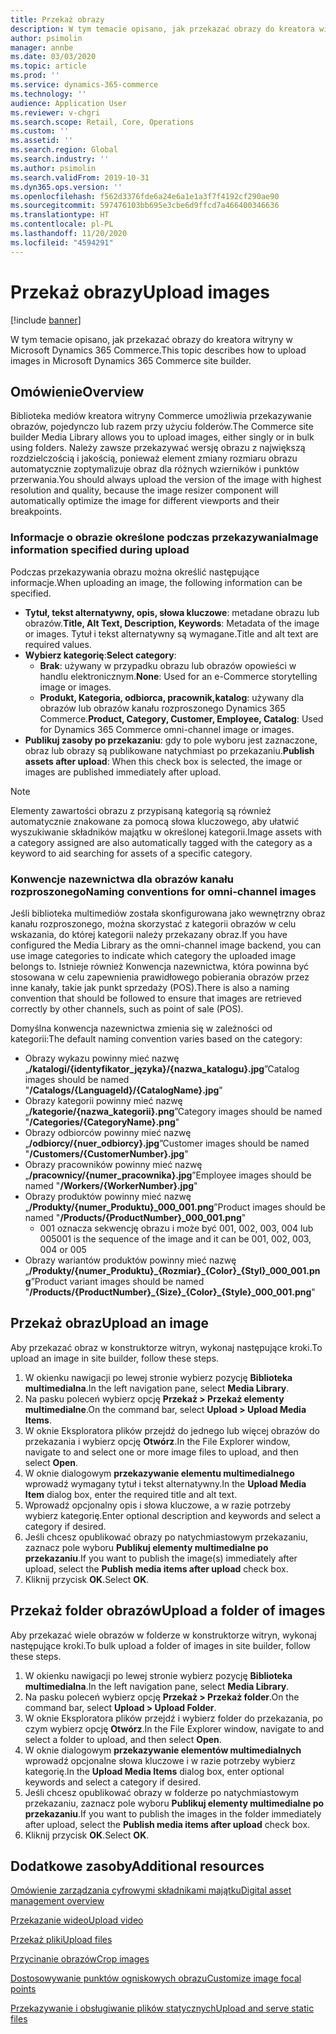 ```yaml
---
title: Przekaż obrazy
description: W tym temacie opisano, jak przekazać obrazy do kreatora witryny w Microsoft Dynamics 365 Commerce.
author: psimolin
manager: annbe
ms.date: 03/03/2020
ms.topic: article
ms.prod: ''
ms.service: dynamics-365-commerce
ms.technology: ''
audience: Application User
ms.reviewer: v-chgri
ms.search.scope: Retail, Core, Operations
ms.custom: ''
ms.assetid: ''
ms.search.region: Global
ms.search.industry: ''
ms.author: psimolin
ms.search.validFrom: 2019-10-31
ms.dyn365.ops.version: ''
ms.openlocfilehash: f562d3376fde6a24e6a1e1a3f7f4192cf290ae90
ms.sourcegitcommit: 597476103bb695e3cbe6d9ffcd7a466400346636
ms.translationtype: HT
ms.contentlocale: pl-PL
ms.lasthandoff: 11/20/2020
ms.locfileid: "4594291"
---
```

# <a name="upload-images"></a><span data-ttu-id="93eb9-103">Przekaż obrazy</span><span class="sxs-lookup"><span data-stu-id="93eb9-103">Upload images</span></span>

[!include [banner](includes/banner.md)]

<span data-ttu-id="93eb9-104">W tym temacie opisano, jak przekazać obrazy do kreatora witryny w Microsoft Dynamics 365 Commerce.</span><span class="sxs-lookup"><span data-stu-id="93eb9-104">This topic describes how to upload images in Microsoft Dynamics 365 Commerce site builder.</span></span>

## <a name="overview"></a><span data-ttu-id="93eb9-105">Omówienie</span><span class="sxs-lookup"><span data-stu-id="93eb9-105">Overview</span></span>

<span data-ttu-id="93eb9-106">Biblioteka mediów kreatora witryny Commerce umożliwia przekazywanie obrazów, pojedynczo lub razem przy użyciu folderów.</span><span class="sxs-lookup"><span data-stu-id="93eb9-106">The Commerce site builder Media Library allows you to upload images, either singly or in bulk using folders.</span></span> <span data-ttu-id="93eb9-107">Należy zawsze przekazywać wersję obrazu z największą rozdzielczością i jakością, ponieważ element zmiany rozmiaru obrazu automatycznie zoptymalizuje obraz dla różnych wzierników i punktów przerwania.</span><span class="sxs-lookup"><span data-stu-id="93eb9-107">You should always upload the version of the image with highest resolution and quality, because the image resizer component will automatically optimize the image for different viewports and their breakpoints.</span></span>

### <a name="image-information-specified-during-upload"></a><span data-ttu-id="93eb9-108">Informacje o obrazie określone podczas przekazywania</span><span class="sxs-lookup"><span data-stu-id="93eb9-108">Image information specified during upload</span></span>

<span data-ttu-id="93eb9-109">Podczas przekazywania obrazu można określić następujące informacje.</span><span class="sxs-lookup"><span data-stu-id="93eb9-109">When uploading an image, the following information can be specified.</span></span>

- <span data-ttu-id="93eb9-110">**Tytuł, tekst alternatywny, opis, słowa kluczowe**: metadane obrazu lub obrazów.</span><span class="sxs-lookup"><span data-stu-id="93eb9-110">**Title, Alt Text, Description, Keywords**: Metadata of the image or images.</span></span> <span data-ttu-id="93eb9-111">Tytuł i tekst alternatywny są wymagane.</span><span class="sxs-lookup"><span data-stu-id="93eb9-111">Title and alt text are required values.</span></span>
- <span data-ttu-id="93eb9-112">**Wybierz kategorię**:</span><span class="sxs-lookup"><span data-stu-id="93eb9-112">**Select category**:</span></span>
    - <span data-ttu-id="93eb9-113">**Brak**: używany w przypadku obrazu lub obrazów opowieści w handlu elektronicznym.</span><span class="sxs-lookup"><span data-stu-id="93eb9-113">**None**: Used for an e-Commerce storytelling image or images.</span></span>
    - <span data-ttu-id="93eb9-114">**Produkt, Kategoria, odbiorca, pracownik,katalog**: używany dla obrazów lub obrazów kanału rozproszonego Dynamics 365 Commerce.</span><span class="sxs-lookup"><span data-stu-id="93eb9-114">**Product, Category, Customer, Employee, Catalog**: Used for Dynamics 365 Commerce omni-channel image or images.</span></span>
- <span data-ttu-id="93eb9-115">**Publikuj zasoby po przekazaniu**: gdy to pole wyboru jest zaznaczone, obraz lub obrazy są publikowane natychmiast po przekazaniu.</span><span class="sxs-lookup"><span data-stu-id="93eb9-115">**Publish assets after upload**: When this check box is selected, the image or images are published immediately after upload.</span></span>

> [!NOTE]
> <span data-ttu-id="93eb9-116">Elementy zawartości obrazu z przypisaną kategorią są również automatycznie znakowane za pomocą słowa kluczowego, aby ułatwić wyszukiwanie składników majątku w określonej kategorii.</span><span class="sxs-lookup"><span data-stu-id="93eb9-116">Image assets with a category assigned are also automatically tagged with the category as a keyword to aid searching for assets of a specific category.</span></span>

### <a name="naming-conventions-for-omni-channel-images"></a><span data-ttu-id="93eb9-117">Konwencje nazewnictwa dla obrazów kanału rozproszonego</span><span class="sxs-lookup"><span data-stu-id="93eb9-117">Naming conventions for omni-channel images</span></span> 

<span data-ttu-id="93eb9-118">Jeśli biblioteka multimediów została skonfigurowana jako wewnętrzny obraz kanału rozproszonego, można skorzystać z kategorii obrazów w celu wskazania, do której kategorii należy przekazany obraz.</span><span class="sxs-lookup"><span data-stu-id="93eb9-118">If you have configured the Media Library as the omni-channel image backend, you can use image categories to indicate which category the uploaded image belongs to.</span></span> <span data-ttu-id="93eb9-119">Istnieje również Konwencja nazewnictwa, która powinna być stosowana w celu zapewnienia prawidłowego pobierania obrazów przez inne kanały, takie jak punkt sprzedaży (POS).</span><span class="sxs-lookup"><span data-stu-id="93eb9-119">There is also a naming convention that should be followed to ensure that images are retrieved correctly by other channels, such as point of sale (POS).</span></span>

<span data-ttu-id="93eb9-120">Domyślna konwencja nazewnictwa zmienia się w zależności od kategorii:</span><span class="sxs-lookup"><span data-stu-id="93eb9-120">The default naming convention varies based on the category:</span></span>
- <span data-ttu-id="93eb9-121">Obrazy wykazu powinny mieć nazwę „**/katalogi/\{identyfikator_języka\}/\{nazwa_katalogu\}.jpg**”</span><span class="sxs-lookup"><span data-stu-id="93eb9-121">Catalog images should be named "**/Catalogs/\{LanguageId\}/\{CatalogName\}.jpg**"</span></span>
- <span data-ttu-id="93eb9-122">Obrazy kategorii powinny mieć nazwę „**/kategorie/\{nazwa_kategorii\}.png**”</span><span class="sxs-lookup"><span data-stu-id="93eb9-122">Category images should be named "**/Categories/\{CategoryName\}.png**"</span></span>
- <span data-ttu-id="93eb9-123">Obrazy odbiorców powinny mieć nazwę „**/odbiorcy/\{nuer_odbiorcy\}.jpg**”</span><span class="sxs-lookup"><span data-stu-id="93eb9-123">Customer images should be named "**/Customers/\{CustomerNumber\}.jpg**"</span></span>
- <span data-ttu-id="93eb9-124">Obrazy pracowników powinny mieć nazwę „**/pracownicy/\{numer_pracownika\}.jpg**”</span><span class="sxs-lookup"><span data-stu-id="93eb9-124">Employee images should be named "**/Workers/\{WorkerNumber\}.jpg**"</span></span>
- <span data-ttu-id="93eb9-125">Obrazy produktów powinny mieć nazwę „**/Produkty/\{numer_Produktu\}_000_001.png**”</span><span class="sxs-lookup"><span data-stu-id="93eb9-125">Product images should be named "**/Products/\{ProductNumber\}_000_001.png**"</span></span>
    - <span data-ttu-id="93eb9-126">001 oznacza sekwencję obrazu i może być 001, 002, 003, 004 lub 005</span><span class="sxs-lookup"><span data-stu-id="93eb9-126">001 is the sequence of the image and it can be 001, 002, 003, 004 or 005</span></span>
- <span data-ttu-id="93eb9-127">Obrazy wariantów produktów powinny mieć nazwę „**/Produkty/\{numer_Produktu\}\_\{Rozmiar\}\_\{Color\}\_\{Styl\}\_000_001.png**”</span><span class="sxs-lookup"><span data-stu-id="93eb9-127">Product variant images should be named "**/Products/\{ProductNumber\}\_\{Size\}\_\{Color\}\_\{Style\}\_000_001.png**"</span></span>

## <a name="upload-an-image"></a><span data-ttu-id="93eb9-128">Przekaż obraz</span><span class="sxs-lookup"><span data-stu-id="93eb9-128">Upload an image</span></span>

<span data-ttu-id="93eb9-129">Aby przekazać obraz w konstruktorze witryn, wykonaj następujące kroki.</span><span class="sxs-lookup"><span data-stu-id="93eb9-129">To upload an image in site builder, follow these steps.</span></span>

1. <span data-ttu-id="93eb9-130">W okienku nawigacji po lewej stronie wybierz pozycję **Biblioteka multimedialna**.</span><span class="sxs-lookup"><span data-stu-id="93eb9-130">In the left navigation pane, select **Media Library**.</span></span>
1. <span data-ttu-id="93eb9-131">Na pasku poleceń wybierz opcję **Przekaż \> Przekaż elementy multimedialne**.</span><span class="sxs-lookup"><span data-stu-id="93eb9-131">On the command bar, select **Upload \> Upload Media Items**.</span></span>
1. <span data-ttu-id="93eb9-132">W oknie Eksploratora plików przejdź do jednego lub więcej obrazów do przekazania i wybierz opcję **Otwórz**.</span><span class="sxs-lookup"><span data-stu-id="93eb9-132">In the File Explorer window, navigate to and select one or more image files to upload, and then select **Open**.</span></span>
1. <span data-ttu-id="93eb9-133">W oknie dialogowym **przekazywanie elementu multimedialnego** wprowadź wymagany tytuł i tekst alternatywny.</span><span class="sxs-lookup"><span data-stu-id="93eb9-133">In the **Upload Media Item** dialog box, enter the required title and alt text.</span></span>
1. <span data-ttu-id="93eb9-134">Wprowadź opcjonalny opis i słowa kluczowe, a w razie potrzeby wybierz kategorię.</span><span class="sxs-lookup"><span data-stu-id="93eb9-134">Enter optional description and keywords and select a category if desired.</span></span> 
1. <span data-ttu-id="93eb9-135">Jeśli chcesz opublikować obrazy po natychmiastowym przekazaniu, zaznacz pole wyboru **Publikuj elementy multimedialne po przekazaniu**.</span><span class="sxs-lookup"><span data-stu-id="93eb9-135">If you want to publish the image(s) immediately after upload, select the **Publish media items after upload** check box.</span></span>
1. <span data-ttu-id="93eb9-136">Kliknij przycisk **OK**.</span><span class="sxs-lookup"><span data-stu-id="93eb9-136">Select **OK**.</span></span>

## <a name="upload-a-folder-of-images"></a><span data-ttu-id="93eb9-137">Przekaż folder obrazów</span><span class="sxs-lookup"><span data-stu-id="93eb9-137">Upload a folder of images</span></span>

<span data-ttu-id="93eb9-138">Aby przekazać wiele obrazów w folderze w konstruktorze witryn, wykonaj następujące kroki.</span><span class="sxs-lookup"><span data-stu-id="93eb9-138">To bulk upload a folder of images in site builder, follow these steps.</span></span>

1. <span data-ttu-id="93eb9-139">W okienku nawigacji po lewej stronie wybierz pozycję **Biblioteka multimedialna**.</span><span class="sxs-lookup"><span data-stu-id="93eb9-139">In the left navigation pane, select **Media Library**.</span></span>
1. <span data-ttu-id="93eb9-140">Na pasku poleceń wybierz opcję **Przekaż \> Przekaż folder**.</span><span class="sxs-lookup"><span data-stu-id="93eb9-140">On the command bar, select **Upload \> Upload Folder**.</span></span>
1. <span data-ttu-id="93eb9-141">W oknie Eksploratora plików przejdź i wybierz folder do przekazania, po czym wybierz opcję **Otwórz**.</span><span class="sxs-lookup"><span data-stu-id="93eb9-141">In the File Explorer window, navigate to and select a folder to upload, and then select **Open**.</span></span>
1. <span data-ttu-id="93eb9-142">W oknie dialogowym **przekazywanie elementów multimedialnych** wprowadź opcjonalne słowa kluczowe i w razie potrzeby wybierz kategorię.</span><span class="sxs-lookup"><span data-stu-id="93eb9-142">In the **Upload Media Items** dialog box, enter optional keywords and select a category if desired.</span></span> 
1. <span data-ttu-id="93eb9-143">Jeśli chcesz opublikować obrazy w folderze po natychmiastowym przekazaniu, zaznacz pole wyboru **Publikuj elementy multimedialne po przekazaniu**.</span><span class="sxs-lookup"><span data-stu-id="93eb9-143">If you want to publish the images in the folder immediately after upload, select the **Publish media items after upload** check box.</span></span>
1. <span data-ttu-id="93eb9-144">Kliknij przycisk **OK**.</span><span class="sxs-lookup"><span data-stu-id="93eb9-144">Select **OK**.</span></span>

## <a name="additional-resources"></a><span data-ttu-id="93eb9-145">Dodatkowe zasoby</span><span class="sxs-lookup"><span data-stu-id="93eb9-145">Additional resources</span></span>

[<span data-ttu-id="93eb9-146">Omówienie zarządzania cyfrowymi składnikami majątku</span><span class="sxs-lookup"><span data-stu-id="93eb9-146">Digital asset management overview</span></span>](dam-overview.md)

[<span data-ttu-id="93eb9-147">Przekazanie wideo</span><span class="sxs-lookup"><span data-stu-id="93eb9-147">Upload video</span></span>](dam-upload-video.md)

[<span data-ttu-id="93eb9-148">Przekaż pliki</span><span class="sxs-lookup"><span data-stu-id="93eb9-148">Upload files</span></span>](dam-upload-files.md)

[<span data-ttu-id="93eb9-149">Przycinanie obrazów</span><span class="sxs-lookup"><span data-stu-id="93eb9-149">Crop images</span></span>](dam-crop-images.md)

[<span data-ttu-id="93eb9-150">Dostosowywanie punktów ogniskowych obrazu</span><span class="sxs-lookup"><span data-stu-id="93eb9-150">Customize image focal points</span></span>](dam-custom-focal-point.md)

[<span data-ttu-id="93eb9-151">Przekazywanie i obsługiwanie plików statycznych</span><span class="sxs-lookup"><span data-stu-id="93eb9-151">Upload and serve static files</span></span>](upload-serve-static-files.md)
